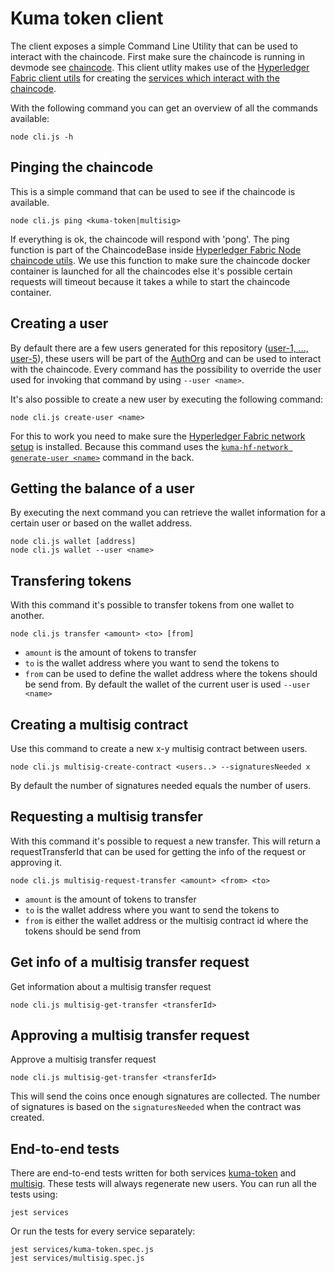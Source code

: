 # Kuma token client

The client exposes a simple Command Line Utility that can be used to interact with the chaincode. First make sure the chaincode is running in devmode see [chaincode](./../chaincode/README.md). This client utlity makes use of the [Hyperledger Fabric client utils](https://github.com/Kunstmaan/hyperledger-fabric-client-utils) for creating the [services which interact with the chaincode](./services).

With the following command you can get an overview of all the commands available:

```
node cli.js -h
```

## Pinging the chaincode

This is a simple command that can be used to see if the chaincode is available.

```
node cli.js ping <kuma-token|multisig>
```

If everything is ok, the chaincode will respond with 'pong'. The ping function is part of the ChaincodeBase inside [Hyperledger Fabric Node chaincode utils](https://github.com/Kunstmaan/hyperledger-fabric-node-chaincode-utils). We use this function to make sure the chaincode docker container is launched for all the chaincodes else it's possible certain requests will timeout because it takes a while to start the chaincode container.

## Creating a user

By default there are a few users generated for this repository ([user-1, ..., user-5](./../network/configuration/crypto_config-kuma.yaml)), these users will be part of the [AuthOrg](./../network) and can be used to interact with the chaincode. Every command has the possibility to override the user used for invoking that command by using `--user <name>`.

It's also possible to create a new user by executing the following command:

```
node cli.js create-user <name>
```

For this to work you need to make sure the [Hyperledger Fabric network setup](https://github.com/Kunstmaan/hyperledger-fabric-network-setup) is installed. Because this command uses the [`kuma-hf-network generate-user <name>`](./utils/create-user.js) command in the back.

## Getting the balance of a user

By executing the next command you can retrieve the wallet information for a certain user or based on the wallet address.

```
node cli.js wallet [address]
node cli.js wallet --user <name>
```

## Transfering tokens

With this command it's possible to transfer tokens from one wallet to another.

```
node cli.js transfer <amount> <to> [from]
```

* `amount` is the amount of tokens to transfer
* `to` is the wallet address where you want to send the tokens to
* `from` can be used to define the wallet address where the tokens should be send from. By default the wallet of the current user is used `--user <name>`

## Creating a multisig contract

Use this command to create a new x-y multisig contract between users.

```
node cli.js multisig-create-contract <users..> --signaturesNeeded x
```

By default the number of signatures needed equals the number of users. 

## Requesting a multisig transfer

With this command it's possible to request a new transfer. This will return a requestTransferId that can be used for getting the info of the request or approving it.

```
node cli.js multisig-request-transfer <amount> <from> <to>
```

* `amount` is the amount of tokens to transfer
* `to` is the wallet address where you want to send the tokens to
* `from` is either the wallet address or the multisig contract id where the tokens should be send from

## Get info of a multisig transfer request

Get information about a multisig transfer request

```
node cli.js multisig-get-transfer <transferId>
```

## Approving a multisig transfer request

Approve a multisig transfer request

```
node cli.js multisig-get-transfer <transferId>
```

This will send the coins once enough signatures are collected. The number of signatures is based on the `signaturesNeeded` when the contract was created.

## End-to-end tests

There are end-to-end tests written for both services [kuma-token](./services/kuma-token.spec.js) and [multisig](./services/multisig.spec.js). These tests will always regenerate new users. You can run all the tests using:

```
jest services
```

Or run the tests for every service separately:

```
jest services/kuma-token.spec.js
jest services/multisig.spec.js
```
